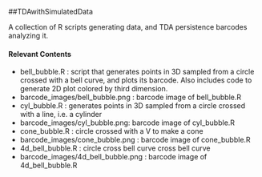 ##TDAwithSimulatedData

A collection of R scripts generating data, and TDA persistence barcodes analyzing it.

#### Relevant Contents

- bell_bubble.R : script that generates points in 3D sampled from a circle crossed with a bell curve, and plots its barcode.  Also includes code to generate 2D plot colored by third dimension.
- barcode_images/bell_bubble.png : barcode image of bell_bubble.R
- cyl_bubble.R : generates points in 3D sampled from a circle crossed with a line, i.e. a cylinder
- barcode_images/cyl_bubble.png: barcode image of cyl_bubble.R
- cone_bubble.R : circle crossed with a V to make a cone
- barcode_images/cone_bubble.png : barcode image of cone_bubble.R
- 4d_bell_bubble.R : circle cross bell curve cross bell curve
- barcode_images/4d_bell_bubble.png : barcode image of 4d_bell_bubble.R
